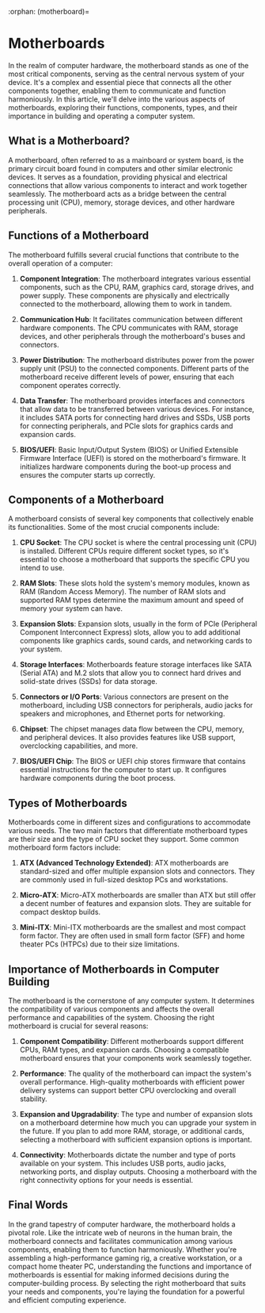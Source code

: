 :orphan:
(motherboard)=

# Motherboards

In the realm of computer hardware, the motherboard stands as one of the most critical components, serving as the central nervous system of your device. It's a complex and essential piece that connects all the other components together, enabling them to communicate and function harmoniously. In this article, we'll delve into the various aspects of motherboards, exploring their functions, components, types, and their importance in building and operating a computer system.

## What is a Motherboard?

A motherboard, often referred to as a mainboard or system board, is the primary circuit board found in computers and other similar electronic devices. It serves as a foundation, providing physical and electrical connections that allow various components to interact and work together seamlessly. The motherboard acts as a bridge between the central processing unit (CPU), memory, storage devices, and other hardware peripherals.

## Functions of a Motherboard

The motherboard fulfills several crucial functions that contribute to the overall operation of a computer:

1. **Component Integration**: The motherboard integrates various essential components, such as the CPU, RAM, graphics card, storage drives, and power supply. These components are physically and electrically connected to the motherboard, allowing them to work in tandem.

2. **Communication Hub**: It facilitates communication between different hardware components. The CPU communicates with RAM, storage devices, and other peripherals through the motherboard's buses and connectors.

3. **Power Distribution**: The motherboard distributes power from the power supply unit (PSU) to the connected components. Different parts of the motherboard receive different levels of power, ensuring that each component operates correctly.

4. **Data Transfer**: The motherboard provides interfaces and connectors that allow data to be transferred between various devices. For instance, it includes SATA ports for connecting hard drives and SSDs, USB ports for connecting peripherals, and PCIe slots for graphics cards and expansion cards.

5. **BIOS/UEFI**: Basic Input/Output System (BIOS) or Unified Extensible Firmware Interface (UEFI) is stored on the motherboard's firmware. It initializes hardware components during the boot-up process and ensures the computer starts up correctly.

## Components of a Motherboard

A motherboard consists of several key components that collectively enable its functionalities. Some of the most crucial components include:

1. **CPU Socket**: The CPU socket is where the central processing unit (CPU) is installed. Different CPUs require different socket types, so it's essential to choose a motherboard that supports the specific CPU you intend to use.

2. **RAM Slots**: These slots hold the system's memory modules, known as RAM (Random Access Memory). The number of RAM slots and supported RAM types determine the maximum amount and speed of memory your system can have.

3. **Expansion Slots**: Expansion slots, usually in the form of PCIe (Peripheral Component Interconnect Express) slots, allow you to add additional components like graphics cards, sound cards, and networking cards to your system.

4. **Storage Interfaces**: Motherboards feature storage interfaces like SATA (Serial ATA) and M.2 slots that allow you to connect hard drives and solid-state drives (SSDs) for data storage.

5. **Connectors or I/O Ports**: Various connectors are present on the motherboard, including USB connectors for peripherals, audio jacks for speakers and microphones, and Ethernet ports for networking.

6. **Chipset**: The chipset manages data flow between the CPU, memory, and peripheral devices. It also provides features like USB support, overclocking capabilities, and more. 

7. **BIOS/UEFI Chip**: The BIOS or UEFI chip stores firmware that contains essential instructions for the computer to start up. It configures hardware components during the boot process.

## Types of Motherboards

Motherboards come in different sizes and configurations to accommodate various needs. The two main factors that differentiate motherboard types are their size and the type of CPU socket they support. Some common motherboard form factors include:

1. **ATX (Advanced Technology Extended)**: ATX motherboards are standard-sized and offer multiple expansion slots and connectors. They are commonly used in full-sized desktop PCs and workstations.

2. **Micro-ATX**: Micro-ATX motherboards are smaller than ATX but still offer a decent number of features and expansion slots. They are suitable for compact desktop builds.

3. **Mini-ITX**: Mini-ITX motherboards are the smallest and most compact form factor. They are often used in small form factor (SFF) and home theater PCs (HTPCs) due to their size limitations.

## Importance of Motherboards in Computer Building

The motherboard is the cornerstone of any computer system. It determines the compatibility of various components and affects the overall performance and capabilities of the system. Choosing the right motherboard is crucial for several reasons:

1. **Component Compatibility**: Different motherboards support different CPUs, RAM types, and expansion cards. Choosing a compatible motherboard ensures that your components work seamlessly together.

2. **Performance**: The quality of the motherboard can impact the system's overall performance. High-quality motherboards with efficient power delivery systems can support better CPU overclocking and overall stability.

3. **Expansion and Upgradability**: The type and number of expansion slots on a motherboard determine how much you can upgrade your system in the future. If you plan to add more RAM, storage, or additional cards, selecting a motherboard with sufficient expansion options is important.

4. **Connectivity**: Motherboards dictate the number and type of ports available on your system. This includes USB ports, audio jacks, networking ports, and display outputs. Choosing a motherboard with the right connectivity options for your needs is essential.

## Final Words

In the grand tapestry of computer hardware, the motherboard holds a pivotal role. Like the intricate web of neurons in the human brain, the motherboard connects and facilitates communication among various components, enabling them to function harmoniously. Whether you're assembling a high-performance gaming rig, a creative workstation, or a compact home theater PC, understanding the functions and importance of motherboards is essential for making informed decisions during the computer-building process. By selecting the right motherboard that suits your needs and components, you're laying the foundation for a powerful and efficient computing experience.